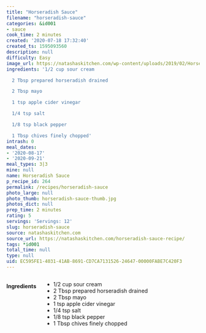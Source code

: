 ```yaml
---
title: "Horseradish Sauce"
filename: "horseradish-sauce"
categories: &id001
- sauce
cook_time: 2 minutes
created: '2020-07-18 17:32:40'
created_ts: 1595093560
description: null
difficulty: Easy
image_url: https://natashaskitchen.com/wp-content/uploads/2019/02/Horseradish-Sauce-4.jpg
ingredients: '1/2 cup sour cream

  2 Tbsp prepared horseradish drained

  2 Tbsp mayo

  1 tsp apple cider vinegar

  1/4 tsp salt

  1/8 tsp black pepper

  1 Tbsp chives finely chopped'
intrash: 0
meal_dates:
- '2020-08-17'
- '2020-09-21'
meal_types: 3|3
mine: null
name: Horseradish Sauce
p_recipe_id: 264
permalink: /recipes/horseradish-sauce
photo_large: null
photo_thumb: horseradish-sauce-thumb.jpg
photos_dict: null
prep_time: 2 minutes
rating: 5
servings: 'Servings: 12'
slug: horseradish-sauce
source: natashaskitchen.com
source_url: https://natashaskitchen.com/horseradish-sauce-recipe/
tags: *id001
total_time: null
type: null
uid: EC595FE1-4031-41AB-8691-CD7CA7131526-24647-00000FABE7C420F3
---
```

<div class="large-8 medium-7 columns" id="writeup">	</div><!-- #writeup -->
</div><!-- #row-one -->
<div class="row" id="row-two">	<div class="medium-4 small-5 columns" id="ingredients"><h4>Ingredients</h4><div class="box box-ingredients content"><ul>
<li>1/2 cup sour cream</li>
<li>2 Tbsp prepared horseradish drained</li>
<li>2 Tbsp mayo</li>
<li>1 tsp apple cider vinegar</li>
<li>1/4 tsp salt</li>
<li>1/8 tsp black pepper</li>
<li>1 Tbsp chives finely chopped</li>
</ul>
</div>	</div>	<div class="medium-6 small-7 columns" id="directions">	</div>